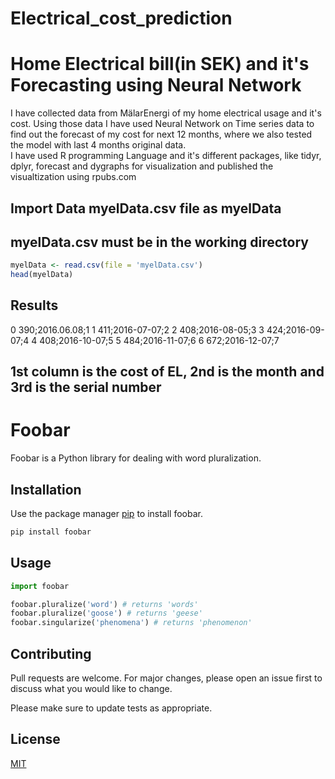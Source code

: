 # Electrical_cost_prediction

# Home Electrical bill(in SEK) and it's Forecasting using Neural Network 
I have collected data from MälarEnergi of my home electrical usage and it's cost. Using those data I have used Neural Network on Time series data to find out the forecast of my cost for next 12 months, where we also tested the model with last 4 months original data.  
I have used R programming Language and it's different packages, like tidyr, dplyr, forecast and dygraphs for visualization and published the visualtization using rpubs.com


## Import Data myelData.csv file as myelData
## myelData.csv must be in the working directory
```R
myelData <- read.csv(file = 'myelData.csv')
head(myelData)
```
## Results
 0  390;2016.06.08;1
 1  411;2016-07-07;2
 2  408;2016-08-05;3
 3  424;2016-09-07;4
 4  408;2016-10-07;5
 5  484;2016-11-07;6
 6  672;2016-12-07;7
## 1st column is the cost of EL, 2nd is the month and 3rd is the serial number


# Foobar

Foobar is a Python library for dealing with word pluralization.

## Installation

Use the package manager [pip](https://pip.pypa.io/en/stable/) to install foobar.

```bash
pip install foobar
```

## Usage

```python
import foobar

foobar.pluralize('word') # returns 'words'
foobar.pluralize('goose') # returns 'geese'
foobar.singularize('phenomena') # returns 'phenomenon'
```

## Contributing
Pull requests are welcome. For major changes, please open an issue first to discuss what you would like to change.

Please make sure to update tests as appropriate.

## License
[MIT](https://choosealicense.com/licenses/mit/)
